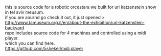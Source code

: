 this is source code for a robotic orcestara we built for uri katzenstein show in tel aviv meusum.  
if you are aournd go check it out, it just opened > http://www.tamuseum.org.il/en/about-the-exhibition/uri-katzenstein-backyard  
repo includes source code for 4 machines and controlled using a midi player.   
which you can find here.    
https://github.com/5shekel/midi.player   
